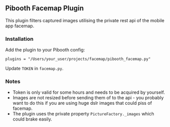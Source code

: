 ## Pibooth Facemap Plugin

This plugin filters captured images utilising the private rest api of the mobile app facemap.

### Installation

Add the plugin to your Pibooth config:

    plugins = "/Users/your_user/projects/facemap/pibooth_facemap.py"

Update `TOKEN` in `facemap.py`.

### Notes

- Token is only valid for some hours and needs to be acquired by yourself.
- Images are not resized before sending them of to the api - you probably want to do this if you are using huge dslr images that could piss of facemap.
- The plugin uses the private property `PictureFactory._images` which could brake easily.